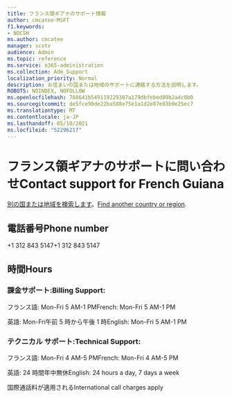 ```yaml
---
title: フランス領ギアナのサポート情報
author: cmcatee-MSFT
f1.keywords:
- NOCSH
ms.author: cmcatee
manager: scotv
audience: Admin
ms.topic: reference
ms.service: o365-administration
ms.collection: Adm_Support
localization_priority: Normal
description: お住まいの国または地域のサポートに連絡する方法を説明します。
ROBOTS: NOINDEX, NOFOLLOW
ms.openlocfilehash: 788641b549119229307a179dbfebed09b2a4c0b0
ms.sourcegitcommit: de5fce90de22ba588e75e1a1d2e87e03b9e25ec7
ms.translationtype: MT
ms.contentlocale: ja-JP
ms.lasthandoff: 05/10/2021
ms.locfileid: "52296217"
---
```

# <a name="contact-support-for-french-guiana"></a><span data-ttu-id="a97b6-103">フランス領ギアナのサポートに問い合わせ</span><span class="sxs-lookup"><span data-stu-id="a97b6-103">Contact support for French Guiana</span></span>

<span data-ttu-id="a97b6-104">[別の国または地域を検索します](../../business-video/get-help-support.md)。</span><span class="sxs-lookup"><span data-stu-id="a97b6-104">[Find another country or region](../../business-video/get-help-support.md).</span></span>

## <a name="phone-number"></a><span data-ttu-id="a97b6-105">電話番号</span><span class="sxs-lookup"><span data-stu-id="a97b6-105">Phone number</span></span>
<span data-ttu-id="a97b6-106">+1 312 843 5147</span><span class="sxs-lookup"><span data-stu-id="a97b6-106">+1 312 843 5147</span></span>

## <a name="hours"></a><span data-ttu-id="a97b6-107">時間</span><span class="sxs-lookup"><span data-stu-id="a97b6-107">Hours</span></span>
### <a name="billing-support"></a><span data-ttu-id="a97b6-108">課金サポート:</span><span class="sxs-lookup"><span data-stu-id="a97b6-108">Billing Support:</span></span>

<span data-ttu-id="a97b6-109">フランス語: Mon-Fri 5 AM-1 PM</span><span class="sxs-lookup"><span data-stu-id="a97b6-109">French: Mon-Fri 5 AM-1 PM</span></span>

<span data-ttu-id="a97b6-110">英語: Mon-Fri午前 5 時から午後 1 時</span><span class="sxs-lookup"><span data-stu-id="a97b6-110">English: Mon-Fri 5 AM-1 PM</span></span>

### <a name="technical-support"></a><span data-ttu-id="a97b6-111">テクニカル サポート:</span><span class="sxs-lookup"><span data-stu-id="a97b6-111">Technical Support:</span></span>

<span data-ttu-id="a97b6-112">フランス語: Mon-Fri 4 AM-5 PM</span><span class="sxs-lookup"><span data-stu-id="a97b6-112">French: Mon-Fri 4 AM-5 PM</span></span>

<span data-ttu-id="a97b6-113">英語: 24 時間年中無休</span><span class="sxs-lookup"><span data-stu-id="a97b6-113">English: 24 hours a day, 7 days a week</span></span>

<span data-ttu-id="a97b6-114">国際通話料が適用される</span><span class="sxs-lookup"><span data-stu-id="a97b6-114">International call charges apply</span></span>
